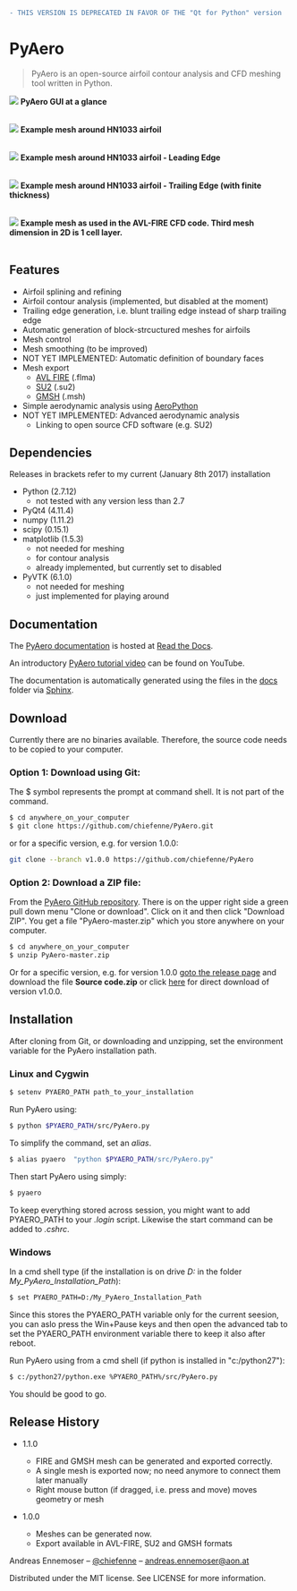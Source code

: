 
```diff
- THIS VERSION IS DEPRECATED IN FAVOR OF THE "Qt for Python" version
```

# PyAero
> PyAero is an open-source airfoil contour analysis and CFD meshing tool written in Python.

![](docs/images/gui_airfoil1.png)
**PyAero GUI at a glance**
<br><br>

![](docs/images/mesh1.png)
**Example mesh around HN1033 airfoil**
<br><br>

![](docs/images/LE_mesh.png)
**Example mesh around HN1033 airfoil - Leading Edge**
<br><br>

![](docs/images/TE_mesh1.png)
**Example mesh around HN1033 airfoil - Trailing Edge (with finite thickness)**
<br><br>

![](docs/images/RG15_mesh_part.png)
**Example mesh as used in the AVL-FIRE CFD code. Third mesh dimension in 2D is 1 cell layer.**
<br><br>

## Features

 - Airfoil splining and refining
 - Airfoil contour analysis (implemented, but disabled at the moment)
 - Trailing edge generation, i.e. blunt trailing edge instead of sharp trailing edge
 - Automatic generation of block-strcuctured meshes for airfoils
 - Mesh control
 - Mesh smoothing (to be improved)
 - NOT YET IMPLEMENTED: Automatic definition of boundary faces
 - Mesh export
   - [AVL FIRE](http://www.avl.com/fire-m) (.flma)
   - [SU2](http://su2.stanford.edu) (.su2)
   - [GMSH](http://gmsh.info) (.msh)
 - Simple aerodynamic analysis using [AeroPython](http://nbviewer.ipython.org/github/barbagroup/AeroPython/blob/master/lessons/11_Lesson11_vortexSourcePanelMethod.ipynb)
 - NOT YET IMPLEMENTED: Advanced aerodynamic analysis
   - Linking to open source CFD software (e.g. SU2)

## Dependencies

Releases in brackets refer to my current (January 8th 2017) installation

 - Python (2.7.12)
   - not tested with any version less than 2.7
 - PyQt4 (4.11.4)
 - numpy (1.11.2)
 - scipy (0.15.1)
 - matplotlib (1.5.3)
   - not needed for meshing
   - for contour analysis
   - already implemented, but currently set to disabled
 - PyVTK (6.1.0)
   - not needed for meshing
   - just implemented for playing around

## Documentation

The [PyAero documentation](http://pyaero.readthedocs.io/en/latest) is hosted at [Read the Docs](https://readthedocs.org/).

An introductory [PyAero tutorial video](https://www.youtube.com/watch?v=RBrBEyHAAss) can be found on YouTube.

The documentation is automatically generated using the files in the [docs](https://github.com/chiefenne/PyAero/tree/master/docs) folder via [Sphinx](http://www.sphinx-doc.org/en/stable/index.html).

## Download

Currently there are no binaries available. Therefore, the source code needs to be copied to your computer.

### Option 1: Download using Git:
The $ symbol represents the prompt at command shell. It is not part of the command.

```bash
$ cd anywhere_on_your_computer
$ git clone https://github.com/chiefenne/PyAero.git
```

or for a specific version, e.g. for version 1.0.0:

```bash
git clone --branch v1.0.0 https://github.com/chiefenne/PyAero
```

### Option 2: Download a ZIP file:

From the [PyAero GitHub repository](https://github.com/chiefenne/PyAero). There is on the upper right side a green pull down menu "Clone or download". Click on it and then click "Download ZIP". You get a file "PyAero-master.zip" which you store anywhere on your computer.

```bash
$ cd anywhere_on_your_computer
$ unzip PyAero-master.zip
```

Or for a specific version, e.g. for version 1.0.0 [goto the release page](https://github.com/chiefenne/PyAero/releases) and download the file **Source code.zip** or click [here](https://github.com/chiefenne/PyAero/archive/v1.0.0.zip) for direct download of version v1.0.0.

## Installation

After cloning from Git, or downloading and unzipping, set the environment variable for the PyAero installation path.

### Linux and Cygwin

```bash
$ setenv PYAERO_PATH path_to_your_installation
```

Run PyAero using:

```bash
$ python $PYAERO_PATH/src/PyAero.py
```

To simplify the command, set an *alias*.

```bash
$ alias pyaero  "python $PYAERO_PATH/src/PyAero.py"
```

Then start PyAero using simply:

```bash
$ pyaero
```

To keep everything stored across session, you might want to add PYAERO_PATH to your *.login* script. Likewise the start command can be added to *.cshrc*.

### Windows

In a cmd shell type (if the installation is on drive *D:* in the folder *My_PyAero_Installation_Path*):

```bash
$ set PYAERO_PATH=D:/My_PyAero_Installation_Path
```

Since this stores the PYAERO_PATH variable only for the current seesion, you can aslo press the Win+Pause keys and then open the advanced tab to set the PYAERO_PATH environment variable there to keep it also after reboot.

Run PyAero using from a cmd shell (if python is installed in "c:/python27"):

```bash
$ c:/python27/python.exe %PYAERO_PATH%/src/PyAero.py
```

You should be good to go.

## Release History

* 1.1.0
    * FIRE and GMSH mesh can be generated and exported correctly.
    * A single mesh is exported now; no need anymore to connect them later manually
    * Right mouse button (if dragged, i.e. press and move) moves geometry or mesh

* 1.0.0
    * Meshes can be generated now.
    * Export available in AVL-FIRE, SU2 and GMSH formats

Andreas Ennemoser – [@chiefenne](https://twitter.com/chiefenne) – andreas.ennemoser@aon.at
 
Distributed under the MIT license. See LICENSE for more information.
